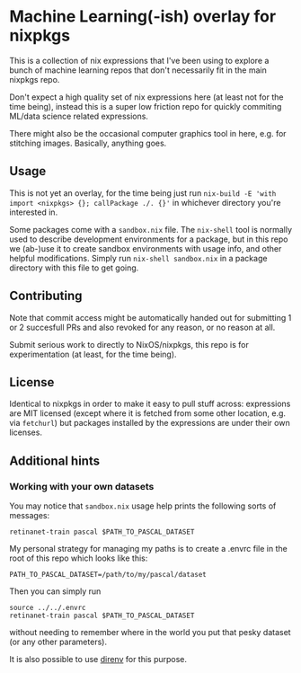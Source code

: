 # Machine Learning(-ish) overlay for nixpkgs

This is a collection of nix expressions that I've been using to explore a bunch of machine learning repos that don't necessarily fit in the main nixpkgs repo.

Don't expect a high quality set of nix expressions here (at least not for the time being), instead this is a super low friction repo for quickly commiting ML/data science related expressions.

There might also be the occasional computer graphics tool in here, e.g. for stitching images. Basically, anything goes.

## Usage

This is not yet an overlay, for the time being just run `nix-build -E 'with import <nixpkgs> {}; callPackage ./. {}'` in whichever directory you're interested in.

Some packages come with a `sandbox.nix` file. The `nix-shell` tool is normally used to describe development environments for a package, but in this repo we (ab-)use it to create sandbox environments with usage info, and other helpful modifications. Simply run `nix-shell sandbox.nix` in a package directory with this file to get going.

## Contributing

Note that commit access might be automatically handed out for submitting 1 or 2 succesfull PRs and also revoked for any reason, or no reason at all.

Submit serious work to directly to NixOS/nixpkgs, this repo is for experimentation (at least, for the time being).

## License

Identical to nixpkgs in order to make it easy to pull stuff across: expressions are MIT licensed (except where it is fetched from some other location, e.g. via `fetchurl`) but packages installed by the expressions are under their own licenses.

## Additional hints

### Working with your own datasets

You may notice that `sandbox.nix` usage help prints the following sorts of messages:

    retinanet-train pascal $PATH_TO_PASCAL_DATASET

My personal strategy for managing my paths is to create a .envrc file in the root of this repo which looks like this:

    PATH_TO_PASCAL_DATASET=/path/to/my/pascal/dataset

Then you can simply run

    source ../../.envrc
    retinanet-train pascal $PATH_TO_PASCAL_DATASET

without needing to remember where in the world you put that pesky dataset (or any other parameters).

It is also possible to use [direnv](https://direnv.net/) for this purpose.

